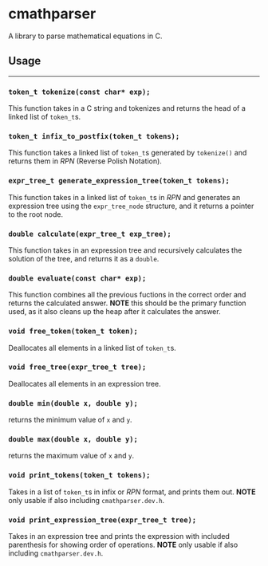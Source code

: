 # cmathparser
A library to parse mathematical equations in C.

## Usage
------------------
### `token_t tokenize(const char* exp);`
This function takes in a C string and tokenizes and returns the head of a linked list of `token_t`s.

### `token_t infix_to_postfix(token_t tokens);`
This function takes a linked list of `token_t`s generated by `tokenize()` and returns them in *RPN* (Reverse Polish Notation).

### `expr_tree_t generate_expression_tree(token_t tokens);`
This function takes in a linked list of `token_t`s in *RPN* and generates an expression tree using the `expr_tree_node` structure, and it returns a pointer to the root node.

### `double calculate(expr_tree_t exp_tree);`
This function takes in an expression tree and recursively calculates the solution of the tree, and returns it as a `double`.

### `double evaluate(const char* exp);`
This function combines all the previous fuctions in the correct order and returns the calculated answer. **NOTE** this should be the primary function used, as it also cleans up the heap after it calculates the answer.

### `void free_token(token_t token);`
Deallocates all elements in a linked list of `token_t`s.

### `void free_tree(expr_tree_t tree);`
Deallocates all elements in an expression tree.

### `double min(double x, double y);`
returns the minimum value of `x` and `y`.

### `double max(double x, double y);`
returns the maximum value of `x` and `y`.

### `void print_tokens(token_t tokens);`
Takes in a list of `token_t`s in infix or *RPN* format, and prints them out. **NOTE** only usable if also including `cmathparser.dev.h`.

### `void print_expression_tree(expr_tree_t tree);`
Takes in an expression tree and prints the expression with included parenthesis for showing order of operations. **NOTE** only usable if also including `cmathparser.dev.h`.